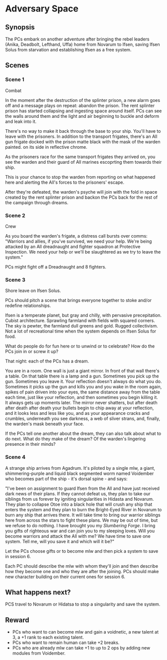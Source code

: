 # Adversary Space

## Synopsis

The PCs embark on another adventure after bringing the rebel leaders (Anika, Deadbolt, Lefthand, Uffa) home from Novarum to Ifsen, saving Ifsen Solus from starvation and establishing Ifsen as a free system.

## Scenes

### Scene 1

Combat

In the moment after the destruction of the splinter prison, a new alarm goes off and a message plays on repeat: abandon the prison. The rent splinter prison has started collapsing and ingesting space around itself. PCs can see the walls around them and the light and air beginning to buckle and deform and leak into it.

There's no way to make it back through the base to your ship. You'll have to leave with the prisoners. In addition to the transport frigates, there's an All gun frigate docked with the prison matte black with the mask of the warden painted. on its side in reflective chrome.

As the prisoners race for the same transport frigates they arrived on, you see the warden and their guard of All marines escoprting them towards their ship.

This is your chance to stop the warden from reporting on what happened here and alerting the All's forces to the prisoners' escape.

After they're defeated, the warden's psyche will join with the fold in space created by the rent splinter prison and backon the PCs back for the rest of the campaign through dreams.

### Scene 2

Crew

As you board the warden's frigate, a distress call bursts over comms: "Warriors and allies, if you've survived, we need your help. We're being attacked by an All dreadnaught and fighter squadron at Protective Inspection. We need your help or we'll be slaughtered as we try to leave the system."

PCs might fight off a Dreadnaught and 8 fighters.

### Scene 3

Shore leave on Ifsen Solus.

PCs should pitch a scene that brings everyone together to stoke and/or redefine relationships.

Ifsen is a temperate planet, but gray and chilly, with pervasive precepitation. Cubist architecture. Sprawling farmland with fields with squared corners. The sky is pewter, the farmland dull greens and gold. Rugged collectivism. Not a lot of recreational time when the system depends on Ifsen Solus for food. 

What do people do for fun here or to unwind or to celebrate? How do the PCs join in or screw it up?

That night: each of the PCs has a dream.

You are in a room. One wall is just a giant mirror. In front of that wall there's a table. On that table there is a lamp and a gun. Sometimes you pick up the gun. Sometimes you leave it. Your reflection doesn't always do what you do. Sometimes it picks up the gun and kills you and you wake in the room again, spikes of pain driven into your eyes, the same distance away from the table each time, just like your reflection, and then sometimes you begin killing it. It always gets up moments later. The mirror never shatters, but after death after death after death your bullets begin to chip away at your reflection, and it looks less and less like you, and as your appearance cracks and crumbles, underneath you see darkness, a web of sliver strans, and, finally, the warden's mask beneath your face.

If the PCs tell one another about the dream, they can also talk about what to do next. What do they make of the dream? Of the warden's lingering presence in their minds?

### Scene 4

A strange ship arrives from Agadrum. It's piloted by a single mlw, a giant, shimmering-purple and liquid black segmented worm named Voidember who becomes part of the ship - it's dorsal spine - and says:

"I've been on assignment to guard Ifsen from the All and have just received dark news of their plans. If they cannot defeat us, they plan to take our siblings from us forever by igniting singularities in Hidasta and Novarum. They plan to collapse Otoe into a black hole that will crush any ship that enters the system and they plan to burn the Bright-Eyed River in Novarum to burn any ship that arrives there. It will take time to bring our warrior siblings here from across the stars to fight these plans. We may be out of time, but we refuse to do nothing. I have brought you my *Slumbering Forge*. I bring you gifts of righteous war and can join you to my sleeping loves. Will you become warriors and attack the All with me? We have time to save one system. Tell me, will you save it and which will it be?"

Let the PCs choose gifts or to become mlw and then pick a system to save in session 6.

Each PC should describe the mlw with whom they'll join and then describe how they become one and who they are after the joining. PCs should make new character building on their current ones for session 6.

## What happens next?

PCS travel to Novarum or Hidatsa to stop a singularity and save the system.

## Reward

- PCs who want to can become mlw and gain a voidnetic, a new talent at 3, a +1 rank to each existing talent.
- PCs who want to remain human can take +2 breaks.
- PCs who are already mlw can take +1 to up to 2 ops by adding new modules from Voidember.